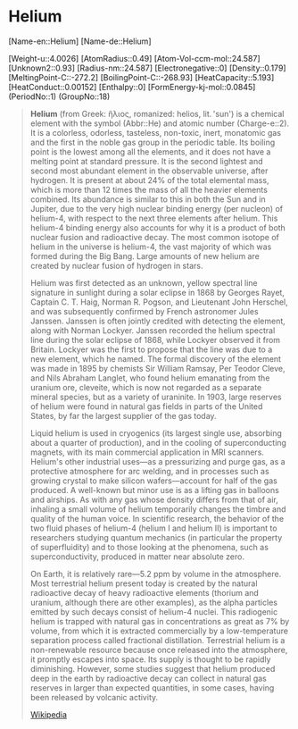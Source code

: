 ﻿---
type: Element
GroupName: Group-18-Nobel-Gases
SpocWebEntityId: 21905
---

# Helium

[Name-en::Helium]
[Name-de::Helium]

[Weight-u::4.0026]
[AtomRadius::0.49]
[Atom-Vol-ccm-mol::24.587]
[Unknown2::0.93]
[Radius-nm::24.587]
[Electronegative::0]
[Density::0.179]
[MeltingPoint-C::-272.2]
[BoilingPoint-C::-268.93]
[HeatCapacity::5.193]
[HeatConduct::0.00152]
[Enthalpy::0]
[FormEnergy-kj-mol::0.0845]
(PeriodNo::1)
(GroupNo::18)


> **Helium** (from Greek: ἥλιος, romanized: helios, lit. 'sun') is a chemical element with the symbol (Abbr::He) and atomic number (Charge-e::2). It is a colorless, odorless, tasteless, non-toxic, inert, monatomic gas and the first in the noble gas group in the periodic table. Its boiling point is the lowest among all the elements, and it does not have a melting point at standard pressure. It is the second lightest and second most abundant element in the observable universe, after hydrogen. It is present at about 24% of the total elemental mass, which is more than 12 times the mass of all the heavier elements combined. Its abundance is similar to this in both the Sun and in Jupiter, due to the very high nuclear binding energy (per nucleon) of helium-4, with respect to the next three elements after helium. This helium-4 binding energy also accounts for why it is a product of both nuclear fusion and radioactive decay. The most common isotope of helium in the universe is helium-4, the vast majority of which was formed during the Big Bang. Large amounts of new helium are created by nuclear fusion of hydrogen in stars.
>
> Helium was first detected as an unknown, yellow spectral line signature in sunlight during a solar eclipse in 1868 by Georges Rayet, Captain C. T. Haig, Norman R. Pogson, and Lieutenant John Herschel, and was subsequently confirmed by French astronomer Jules Janssen. Janssen is often jointly credited with detecting the element, along with Norman Lockyer. Janssen recorded the helium spectral line during the solar eclipse of 1868, while Lockyer observed it from Britain. Lockyer was the first to propose that the line was due to a new element, which he named. The formal discovery of the element was made in 1895 by chemists Sir William Ramsay, Per Teodor Cleve, and Nils Abraham Langlet, who found helium emanating from the uranium ore, cleveite, which is now not regarded as a separate mineral species, but as a variety of uraninite. In 1903, large reserves of helium were found in natural gas fields in parts of the United States, by far the largest supplier of the gas today.
>
> Liquid helium is used in cryogenics (its largest single use, absorbing about a quarter of production), and in the cooling of superconducting magnets, with its main commercial application in MRI scanners. Helium's other industrial uses—as a pressurizing and purge gas, as a protective atmosphere for arc welding, and in processes such as growing crystal to make silicon wafers—account for half of the gas produced. A well-known but minor use is as a lifting gas in balloons and airships. As with any gas whose density differs from that of air, inhaling a small volume of helium temporarily changes the timbre and quality of the human voice. In scientific research, the behavior of the two fluid phases of helium-4 (helium I and helium II) is important to researchers studying quantum mechanics (in particular the property of superfluidity) and to those looking at the phenomena, such as superconductivity, produced in matter near absolute zero.
>
> On Earth, it is relatively rare—5.2 ppm by volume in the atmosphere. Most terrestrial helium present today is created by the natural radioactive decay of heavy radioactive elements (thorium and uranium, although there are other examples), as the alpha particles emitted by such decays consist of helium-4 nuclei. This radiogenic helium is trapped with natural gas in concentrations as great as 7% by volume, from which it is extracted commercially by a low-temperature separation process called fractional distillation. Terrestrial helium is a non-renewable resource because once released into the atmosphere, it promptly escapes into space. Its supply is thought to be rapidly diminishing. However, some studies suggest that helium produced deep in the earth by radioactive decay can collect in natural gas reserves in larger than expected quantities, in some cases, having been released by volcanic activity.
>
> [Wikipedia](https://en.wikipedia.org/wiki/Helium)